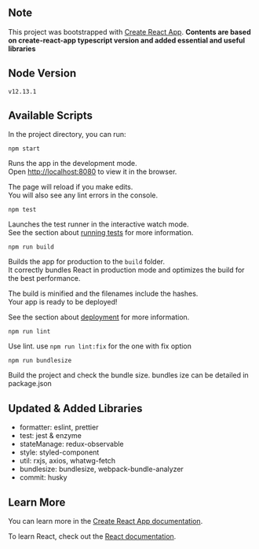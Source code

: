 ## Note
This project was bootstrapped with [Create React App](https://github.com/facebook/create-react-app).
**Contents are based on create-react-app typescript version and added essential and useful libraries**

## Node Version
`v12.13.1`

## Available Scripts

In the project directory, you can run:

`npm start`

Runs the app in the development mode.<br />
Open [http://localhost:8080](http://localhost:8080) to view it in the browser.

The page will reload if you make edits.<br />
You will also see any lint errors in the console.

`npm test`

Launches the test runner in the interactive watch mode.<br />
See the section about [running tests](https://facebook.github.io/create-react-app/docs/running-tests) for more information.

`npm run build`

Builds the app for production to the `build` folder.<br />
It correctly bundles React in production mode and optimizes the build for the best performance.

The build is minified and the filenames include the hashes.<br />
Your app is ready to be deployed!

See the section about [deployment](https://facebook.github.io/create-react-app/docs/deployment) for more information.

`npm run lint`

Use lint. use `npm run lint:fix` for the one with fix option


`npm run bundlesize`

Build the project and check the bundle size. bundles ize can be detailed in package.json


## Updated & Added Libraries 
 - formatter: eslint, prettier 
 - test: jest & enzyme
 - stateManage: redux-observable
 - style: styled-component
 - util: rxjs, axios, whatwg-fetch
 - bundlesize: bundlesize, webpack-bundle-analyzer
 - commit: husky

## Learn More

You can learn more in the [Create React App documentation](https://facebook.github.io/create-react-app/docs/getting-started).

To learn React, check out the [React documentation](https://reactjs.org/).
